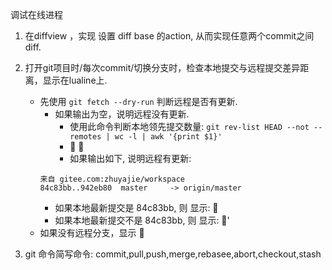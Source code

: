调试在线进程

1. 在diffview ，实现 设置 diff base 的action, 从而实现任意两个commit之间diff.
2. 打开git项目时/每次commit/切换分支时，检查本地提交与远程提交差异距离，显示在lualine上.
	* 先使用 `git fetch --dry-run` 判断远程是否有更新.
		* 如果输出为空，说明远程没有更新. 
			* 使用此命令判断本地领先提交数量: `git rev-list HEAD --not --remotes | wc -l | awk '{print $1}'`
			*    
			* 如果输出如下, 说明远程有更新:
		```
		来自 gitee.com:zhuyajie/workspace
		84c83bb..942eb80  master     -> origin/master
		```
		* 如果本地最新提交是 84c83bb, 则 显示:  
		* 如果本地最新提交不是 84c83bb, 则 显示: '  
	*  如果没有远程分支，显示  

3. git 命令简写命令: commit,pull,push,merge,rebasee,abort,checkout,stash
